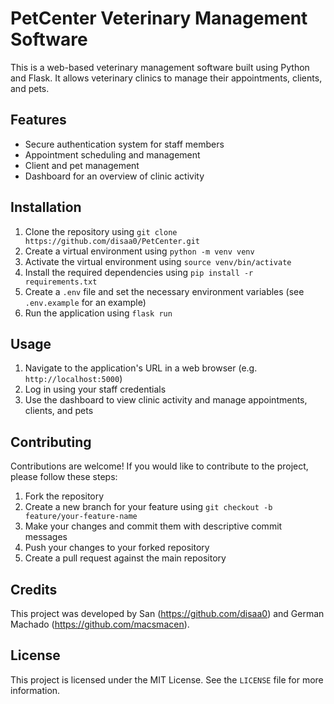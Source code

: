 # PetCenter Veterinary Management Software

This is a web-based veterinary management software built using Python and Flask. It allows veterinary clinics to manage their appointments, clients, and pets.

## Features

* Secure authentication system for staff members
* Appointment scheduling and management
* Client and pet management
* Dashboard for an overview of clinic activity

## Installation

1. Clone the repository using `git clone https://github.com/disaa0/PetCenter.git`
2. Create a virtual environment using `python -m venv venv`
3. Activate the virtual environment using `source venv/bin/activate`
4. Install the required dependencies using `pip install -r requirements.txt`
5. Create a `.env` file and set the necessary environment variables (see `.env.example` for an example)
6. Run the application using `flask run`

## Usage

1. Navigate to the application's URL in a web browser (e.g. `http://localhost:5000`)
2. Log in using your staff credentials
3. Use the dashboard to view clinic activity and manage appointments, clients, and pets

## Contributing

Contributions are welcome! If you would like to contribute to the project, please follow these steps:

1. Fork the repository
2. Create a new branch for your feature using `git checkout -b feature/your-feature-name`
3. Make your changes and commit them with descriptive commit messages
4. Push your changes to your forked repository
5. Create a pull request against the main repository

## Credits

This project was developed by San (https://github.com/disaa0) and German Machado (https://github.com/macsmacen).

## License

This project is licensed under the MIT License. See the `LICENSE` file for more information.
